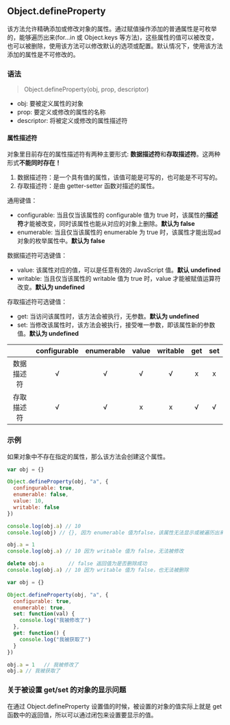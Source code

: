 ## Object.defineProperty

该方法允许精确添加或修改对象的属性。通过赋值操作添加的普通属性是可枚举的，能够遍历出来(for...in 或 Object.keys 等方法)，这些属性的值可以被改变，也可以被删除，使用该方法可以修改默认的选项或配置。默认情况下，使用该方法添加的属性是不可修改的。

### 语法

> Object.defineProperty(obj, prop, descriptor)

- obj: 要被定义属性的对象
- prop: 要定义或修改的属性的名称
- descriptor: 将被定义或修改的属性描述符

#### 属性描述符

对象里目前存在的属性描述符有两种主要形式: **数据描述符**和**存取描述符**。这两种形式**不能同时存在！**
1. 数据描述符：是一个具有值的属性，该值可能是可写的，也可能是不可写的。
2. 存取描述符：是由 getter-setter 函数对描述的属性。

通用键值：

- configurable: 当且仅当该属性的 configurable 值为 true 时，该属性的**描述符**才能被改变，同时该属性也能从对应的对象上删除。**默认为 false**
- enumerable: 当且仅当该属性的 enumerable 为 true 时，该属性才能出现ad对象的枚举属性中。**默认为 false**

数据描述符可选键值：

- value: 该属性对应的值，可以是任意有效的 JavaScript 值。**默认 undefined**
- writable: 当且仅当该属性的 writable 值为 true 时，value 才能被赋值运算符改变。**默认为 undefined**

存取描述符可选键值：

- get: 当访问该属性时，该方法会被执行，无参数。**默认为 undefined**
- set: 当修改该属性时，该方法会被执行，接受唯一参数，即该属性新的参数值。**默认为 undefined**

||configurable|enumerable|value|writable|get|set|
|:-:|:-:|:-:|:-:|:-:|:-:|:-:|
|数据描述符|√|√|√|√|x|x|
|存取描述符|√|√|x|x|√|√|

### 示例

如果对象中不存在指定的属性，那么该方法会创建这个属性。

```javascript
var obj = {}

Object.defineProperty(obj, "a", {
  confingurable: true,
  enumerable: false,
  value: 10,
  writable: false
})

console.log(obj.a) // 10
console.log(obj) // {}, 因为 enumerable 值为false，该属性无法显示或被遍历出来

obj.a = 1
console.log(obj.a) // 10 因为 writable 值为 false，无法被修改

delete obj.a        // false 返回值为是否删除成功
console.log(obj.a) // 10 因为 writable 值为 false，也无法被删除
```

```javascript
var obj = {}

Object.defineProperty(obj, "a", {
  configurable: true,
  enumerable: true,
  set: function(val) {
    console.log("我被修改了")
  },
  get: function() {
    console.log("我被获取了")
  }
})

obj.a = 1   // 我被修改了
obj.a // 我被获取了
```

### 关于被设置 get/set 的对象的显示问题

在通过 Object.defineProperty 设置值的时候，被设置的对象的值实际上就是 get 函数中的返回值，所以可以通过闭包来设置要显示的值。
